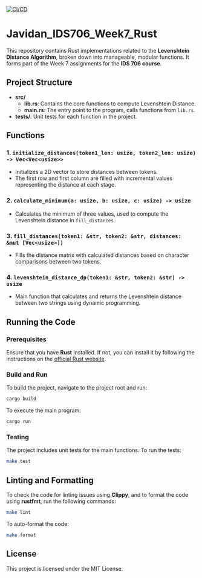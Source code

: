 [![CI/CD](https://github.com/nogibjj/Javidan_IDS706_Week7_Rust/actions/workflows/main.yaml/badge.svg)](https://github.com/nogibjj/Javidan_IDS706_Week7_Rust/actions/workflows/main.yaml)


# Javidan_IDS706_Week7_Rust

This repository contains Rust implementations related to the **Levenshtein Distance Algorithm**, broken down into manageable, modular functions. It forms part of the Week 7 assignments for the **IDS 706 course**.

## Project Structure

- **src/**
  - **lib.rs**: Contains the core functions to compute Levenshtein Distance.
  - **main.rs**: The entry point to the program, calls functions from `lib.rs`.
- **tests/**: Unit tests for each function in the project.

## Functions

### 1. `initialize_distances(token1_len: usize, token2_len: usize) -> Vec<Vec<usize>>`
   - Initializes a 2D vector to store distances between tokens. 
   - The first row and first column are filled with incremental values representing the distance at each stage.

### 2. `calculate_minimum(a: usize, b: usize, c: usize) -> usize`
   - Calculates the minimum of three values, used to compute the Levenshtein distance in `fill_distances`.

### 3. `fill_distances(token1: &str, token2: &str, distances: &mut [Vec<usize>])`
   - Fills the distance matrix with calculated distances based on character comparisons between two tokens.

### 4. `levenshtein_distance_dp(token1: &str, token2: &str) -> usize`
   - Main function that calculates and returns the Levenshtein distance between two strings using dynamic programming.

## Running the Code

### Prerequisites

Ensure that you have **Rust** installed. If not, you can install it by following the instructions on the [official Rust website](https://www.rust-lang.org/tools/install).

### Build and Run

To build the project, navigate to the project root and run:

```bash
cargo build
```

To execute the main program:

```bash
cargo run
```

### Testing

The project includes unit tests for the main functions. To run the tests:

```bash
make test
```

## Linting and Formatting

To check the code for linting issues using **Clippy**, and to format the code using **rustfmt**, run the following commands:

```bash
make lint
```

To auto-format the code:

```bash
make format
```

## License

This project is licensed under the MIT License.
